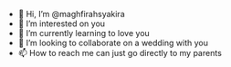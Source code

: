 - 👋 Hi, I’m @maghfirahsyakira
- 👀 I’m interested on you
- 🌱 I’m currently learning to love you
- 💞️ I’m looking to collaborate on a wedding with you
- 📫 How to reach me can just go directly to my parents

<!---
maghfirahsyakira/maghfirahsyakira is a ✨ special ✨ repository because its `README.md` (this file) appears on your GitHub profile.
You can click the Preview link to take a look at your changes.
--->
